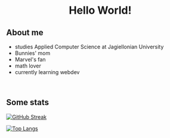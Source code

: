 <h1 align="center">
Hello World!
</h1>
  
<h2>
  About me
</h2>
<ul>
  <li>studies Applied Computer Science at Jagiellonian University</li>
  <li>Bunnies' mom</li>
  <li>Marvel's fan</li>
  <li>math lover</li>
  <li>currently learning webdev</li>
</ul>

<!-- From [chandan-reddy-k](https://github.com/chandan-reddy-k) -->
<!-- <h2>
  Here are the technologies I use and am learning:
</h2>
<p>
<code><img height="60" src="https://www.avenga.com/wp-content/uploads/2020/11/C-Sharp-1920x1080.png"></code> &nbsp;&nbsp;
<code><img height="70" src="https://github.com/chandan-reddy-k/chandan-reddy-k/blob/master/assets/html.png"></code> &nbsp;&nbsp;
<code><img height="70" src="https://github.com/chandan-reddy-k/chandan-reddy-k/blob/master/assets/css.png"></code> &nbsp;&nbsp; -->
<!-- <code><img height="75" src="https://www.pngfind.com/pngs/m/280-2802676_c-language-global-or-external-variables-with-examples.png"></code> &nbsp;&nbsp; -->
<!-- <code><img height="75" src="https://www.pikpng.com/pngl/m/469-4698781_learning-c-programming-4-c-logo-svg-clipart.png"></code> &nbsp;&nbsp;
<code><img height="75" src="https://img2.gratispng.com/20180706/vef/kisspng-web-development-python-software-developer-web-deve-python-logo-5b3fcce17a0071.1497511915309078734997.jpg"></code> &nbsp;&nbsp; -->
<!-- <code><img height="75" src="https://github.com/chandan-reddy-k/chandan-reddy-k/blob/master/assets/js.png"></code> -->
</p>

<br/>
     
<h2>
  Some stats
</h2>
<p>
  
[![GitHub Streak](http://github-readme-streak-stats.herokuapp.com?user=sern1k&theme=dracula&hide_border=true&date_format=j%20M%5B%20Y%5D)](https://git.io/streak-stats)

[![Top Langs](https://github-readme-stats.vercel.app/api/top-langs/?username=sern1k&layout=compact&theme=dracula&hide_border=true)](https://github.com/anuraghazra/github-readme-stats)
  
</p>

<br/>
